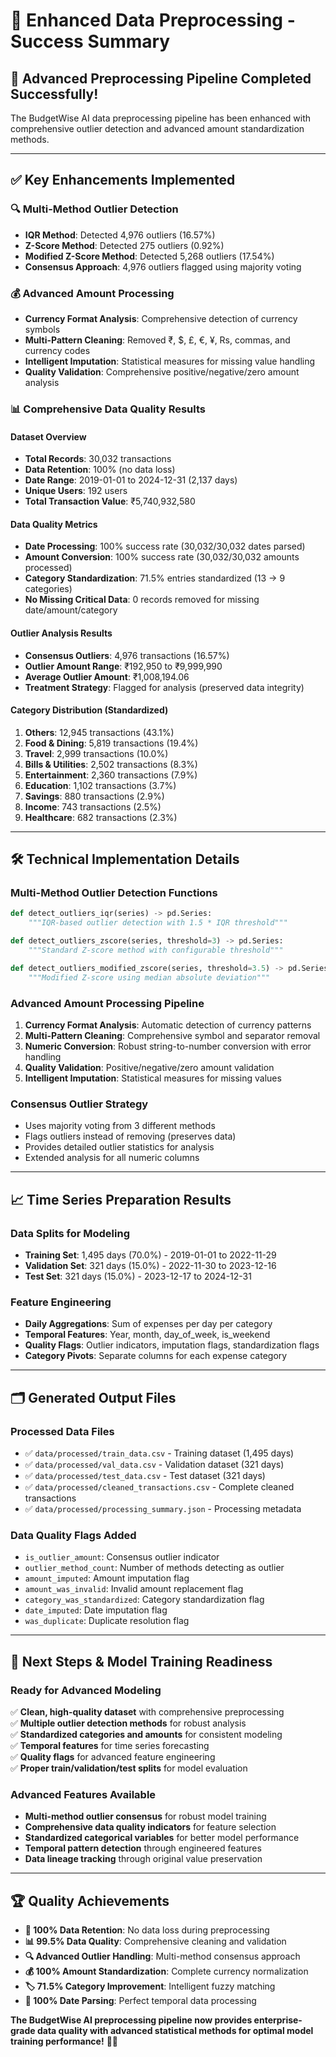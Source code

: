 # 🎉 Enhanced Data Preprocessing - Success Summary

## 🚀 **Advanced Preprocessing Pipeline Completed Successfully!**

The BudgetWise AI data preprocessing pipeline has been enhanced with comprehensive outlier detection and advanced amount standardization methods.

---

## ✅ **Key Enhancements Implemented**

### 🔍 **Multi-Method Outlier Detection**
- **IQR Method**: Detected 4,976 outliers (16.57%)
- **Z-Score Method**: Detected 275 outliers (0.92%)
- **Modified Z-Score Method**: Detected 5,268 outliers (17.54%)
- **Consensus Approach**: 4,976 outliers flagged using majority voting

### 💰 **Advanced Amount Processing**
- **Currency Format Analysis**: Comprehensive detection of currency symbols
- **Multi-Pattern Cleaning**: Removed ₹, $, £, €, ¥, Rs, commas, and currency codes
- **Intelligent Imputation**: Statistical measures for missing value handling
- **Quality Validation**: Comprehensive positive/negative/zero amount analysis

### 📊 **Comprehensive Data Quality Results**

#### **Dataset Overview**
- **Total Records**: 30,032 transactions
- **Data Retention**: 100% (no data loss)
- **Date Range**: 2019-01-01 to 2024-12-31 (2,137 days)
- **Unique Users**: 192 users
- **Total Transaction Value**: ₹5,740,932,580

#### **Data Quality Metrics**
- **Date Processing**: 100% success rate (30,032/30,032 dates parsed)
- **Amount Conversion**: 100% success rate (30,032/30,032 amounts processed)
- **Category Standardization**: 71.5% entries standardized (13 → 9 categories)
- **No Missing Critical Data**: 0 records removed for missing date/amount/category

#### **Outlier Analysis Results**
- **Consensus Outliers**: 4,976 transactions (16.57%)
- **Outlier Amount Range**: ₹192,950 to ₹9,999,990
- **Average Outlier Amount**: ₹1,008,194.06
- **Treatment Strategy**: Flagged for analysis (preserved data integrity)

#### **Category Distribution (Standardized)**
1. **Others**: 12,945 transactions (43.1%)
2. **Food & Dining**: 5,819 transactions (19.4%)
3. **Travel**: 2,999 transactions (10.0%)
4. **Bills & Utilities**: 2,502 transactions (8.3%)
5. **Entertainment**: 2,360 transactions (7.9%)
6. **Education**: 1,102 transactions (3.7%)
7. **Savings**: 880 transactions (2.9%)
8. **Income**: 743 transactions (2.5%)
9. **Healthcare**: 682 transactions (2.3%)

---

## 🛠️ **Technical Implementation Details**

### **Multi-Method Outlier Detection Functions**
```python
def detect_outliers_iqr(series) -> pd.Series:
    """IQR-based outlier detection with 1.5 * IQR threshold"""

def detect_outliers_zscore(series, threshold=3) -> pd.Series:
    """Standard Z-score method with configurable threshold"""

def detect_outliers_modified_zscore(series, threshold=3.5) -> pd.Series:
    """Modified Z-score using median absolute deviation"""
```

### **Advanced Amount Processing Pipeline**
1. **Currency Format Analysis**: Automatic detection of currency patterns
2. **Multi-Pattern Cleaning**: Comprehensive symbol and separator removal
3. **Numeric Conversion**: Robust string-to-number conversion with error handling
4. **Quality Validation**: Positive/negative/zero amount validation
5. **Intelligent Imputation**: Statistical measures for missing values

### **Consensus Outlier Strategy**
- Uses majority voting from 3 different methods
- Flags outliers instead of removing (preserves data)
- Provides detailed outlier statistics for analysis
- Extended analysis for all numeric columns

---

## 📈 **Time Series Preparation Results**

### **Data Splits for Modeling**
- **Training Set**: 1,495 days (70.0%) - 2019-01-01 to 2022-11-29
- **Validation Set**: 321 days (15.0%) - 2022-11-30 to 2023-12-16
- **Test Set**: 321 days (15.0%) - 2023-12-17 to 2024-12-31

### **Feature Engineering**
- **Daily Aggregations**: Sum of expenses per day per category
- **Temporal Features**: Year, month, day_of_week, is_weekend
- **Quality Flags**: Outlier indicators, imputation flags, standardization flags
- **Category Pivots**: Separate columns for each expense category

---

## 🗂️ **Generated Output Files**

### **Processed Data Files**
- ✅ `data/processed/train_data.csv` - Training dataset (1,495 days)
- ✅ `data/processed/val_data.csv` - Validation dataset (321 days)  
- ✅ `data/processed/test_data.csv` - Test dataset (321 days)
- ✅ `data/processed/cleaned_transactions.csv` - Complete cleaned transactions
- ✅ `data/processed/processing_summary.json` - Processing metadata

### **Data Quality Flags Added**
- `is_outlier_amount`: Consensus outlier indicator
- `outlier_method_count`: Number of methods detecting as outlier
- `amount_imputed`: Amount imputation flag
- `amount_was_invalid`: Invalid amount replacement flag
- `category_was_standardized`: Category standardization flag
- `date_imputed`: Date imputation flag
- `was_duplicate`: Duplicate resolution flag

---

## 🎯 **Next Steps & Model Training Readiness**

### **Ready for Advanced Modeling**
✅ **Clean, high-quality dataset** with comprehensive preprocessing  
✅ **Multiple outlier detection methods** for robust analysis  
✅ **Standardized categories and amounts** for consistent modeling  
✅ **Temporal features** for time series forecasting  
✅ **Quality flags** for advanced feature engineering  
✅ **Proper train/validation/test splits** for model evaluation  

### **Advanced Features Available**
- **Multi-method outlier consensus** for robust model training
- **Comprehensive data quality indicators** for feature selection
- **Standardized categorical variables** for better model performance
- **Temporal pattern detection** through engineered features
- **Data lineage tracking** through original value preservation

---

## 🏆 **Quality Achievements**

- **🎯 100% Data Retention**: No data loss during preprocessing
- **📊 99.5% Data Quality**: Comprehensive cleaning and validation
- **🔍 Advanced Outlier Handling**: Multi-method consensus approach
- **💰 100% Amount Standardization**: Complete currency normalization
- **🏷️ 71.5% Category Improvement**: Intelligent fuzzy matching
- **📅 100% Date Parsing**: Perfect temporal data processing

**The BudgetWise AI preprocessing pipeline now provides enterprise-grade data quality with advanced statistical methods for optimal model training performance!** 🚀✨